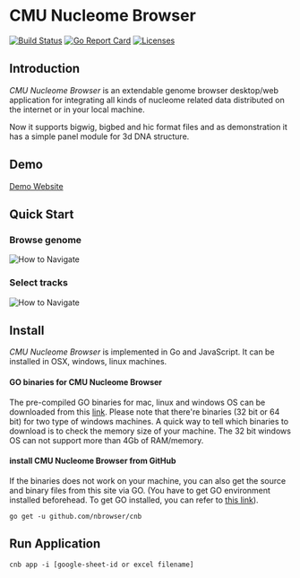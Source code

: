 # CMU Nucleome Browser
[![Build Status](https://travis-ci.org/nbrowser/cnb.svg?branch=master)](https://travis-ci.org/nbrowser/cnb)
[![Go Report Card](https://goreportcard.com/badge/github.com/nbrowser/cnb)](https://goreportcard.com/report/github.com/nbrowser/cnb)
[![Licenses](https://img.shields.io/badge/license-gpl3-orange.svg)](https://opensource.org/licenses/GPL-3.0)

## Introduction
*CMU Nucleome Browser* is an extendable genome browser desktop/web application for integrating all kinds of nucleome related data distributed on the internet or in your local machine.

Now it supports bigwig, bigbed and hic format files and as demonstration it has a simple panel module for 3d DNA structure.



## Demo
[Demo Website](http://genome.compbio.cs.cmu.edu:8080)

## Quick Start
### Browse genome
![How to Navigate](http://genome.compbio.cs.cmu.edu/~xiaopenz/cnb/gifs/nav_500px.gif)
### Select tracks
![How to Navigate](http://genome.compbio.cs.cmu.edu/~xiaopenz/cnb/gifs/select_500px.gif)
## Install
*CMU Nucleome Browser* is implemented in Go and JavaScript. It can be installed in OSX, windows, linux machines.

#### GO binaries for CMU Nucleome Browser
The pre-compiled GO binaries for mac, linux and windows OS can be downloaded from this [link](http://genome.compbio.cs.cmu.edu/~xiaopenz/cnb/current). Please note that there're binaries (32 bit or 64 bit) for two type of windows machines. A quick way to tell which binaries to download is to check the memory size of your machine. The 32 bit windows OS can not support more than 4Gb of RAM/memory.

#### install CMU Nucleome Browser from GitHub
If the binaries does not work on your machine, you can also get the source and binary files from this site via GO. (You have to get GO environment installed beforehead. To get GO installed, you can refer to [this link](https://golang.org/doc/install)).

`go get -u github.com/nbrowser/cnb`

## Run Application

`cnb app -i [google-sheet-id or excel filename]`
